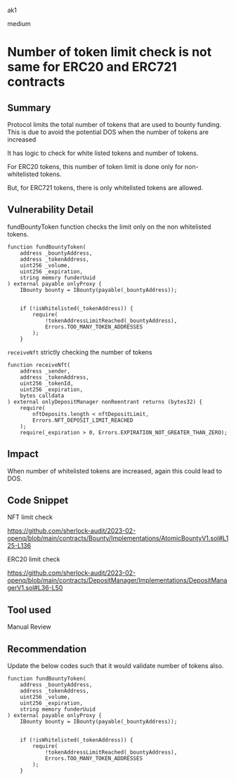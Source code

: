 ak1

medium

# Number of token limit check is not same for ERC20 and ERC721 contracts

## Summary

Protocol limits the total number of tokens that are used to bounty funding. This is due to avoid the potential DOS when the number of tokens are increased

It has logic to check for white listed tokens and number of tokens.

For ERC20 tokens, this number of token limit is done only for non-whitelisted tokens.

But, for ERC721 tokens, there is only whitelisted tokens are allowed.

## Vulnerability Detail

fundBountyToken function checks the limit only on the non whitelisted tokens.

    function fundBountyToken(
        address _bountyAddress,
        address _tokenAddress,
        uint256 _volume,
        uint256 _expiration,
        string memory funderUuid
    ) external payable onlyProxy {
        IBounty bounty = IBounty(payable(_bountyAddress));


        if (!isWhitelisted(_tokenAddress)) {
            require(
                !tokenAddressLimitReached(_bountyAddress),
                Errors.TOO_MANY_TOKEN_ADDRESSES
            );
        }

`receiveNft` strictly checking the number of tokens

    function receiveNft(
        address _sender,
        address _tokenAddress,
        uint256 _tokenId,
        uint256 _expiration,
        bytes calldata
    ) external onlyDepositManager nonReentrant returns (bytes32) {
        require(
            nftDeposits.length < nftDepositLimit,
            Errors.NFT_DEPOSIT_LIMIT_REACHED
        );
        require(_expiration > 0, Errors.EXPIRATION_NOT_GREATER_THAN_ZERO);

## Impact

When number of whitelisted tokens are increased, again this could lead to DOS.

## Code Snippet

NFT limit check

https://github.com/sherlock-audit/2023-02-openq/blob/main/contracts/Bounty/Implementations/AtomicBountyV1.sol#L125-L136

ERC20 limit check

https://github.com/sherlock-audit/2023-02-openq/blob/main/contracts/DepositManager/Implementations/DepositManagerV1.sol#L36-L50

## Tool used

Manual Review

## Recommendation

Update the below codes such that it would validate number of tokens also.

    function fundBountyToken(
        address _bountyAddress,
        address _tokenAddress,
        uint256 _volume,
        uint256 _expiration,
        string memory funderUuid
    ) external payable onlyProxy {
        IBounty bounty = IBounty(payable(_bountyAddress));


        if (!isWhitelisted(_tokenAddress)) {
            require(
                !tokenAddressLimitReached(_bountyAddress),
                Errors.TOO_MANY_TOKEN_ADDRESSES
            );
        }
